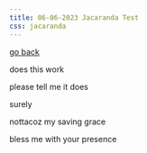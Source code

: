 ```yaml
---
title: 06-06-2023 Jacaranda Test
css: jacaranda
---
```


[go back](Articles.md)

does this work

please tell me it does

surely

nottacoz my saving grace

bless me with your presence